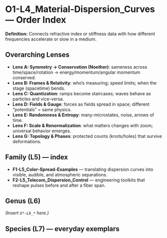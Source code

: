 # O1-L4_Material-Dispersion_Curves — Order Index
**Definition:** Connects refractive index or stiffness data with how different frequencies accelerate or slow in a medium.

## Overarching Lenses

- **Lens A: Symmetry -> Conservation (Noether)**: sameness across time/space/rotation → energy/momentum/angular momentum conserved.
- **Lens B: Frames & Relativity**: who’s measuring; speed limits; when the stage (spacetime) bends.
- **Lens C: Quantization**: ramps become staircases; waves behave as particles and vice-versa.
- **Lens D: Fields & Gauge**: forces as fields spread in space; different “potentials” = same physics.
- **Lens E: Randomness & Entropy**: many-microstates, noise, arrows of time.
- **Lens F: Scale & Renormalization**: what matters changes with zoom; universal behavior emerges.
- **Lens G: Topology & Phases**: protected counts (knots/holes) that survive deformations.

## Family (L5) — index
- **F1-L5_Color-Spread-Examples** — translating dispersion curves into visible, audible, and atmospheric separations.
- **F2-L5_Telecom_Dispersion_Control** — engineering toolkits that reshape pulses before and after a fiber span.

## Genus (L6)
_(Insert `G*-L6_*` here.)_

## Species (L7) — everyday exemplars
